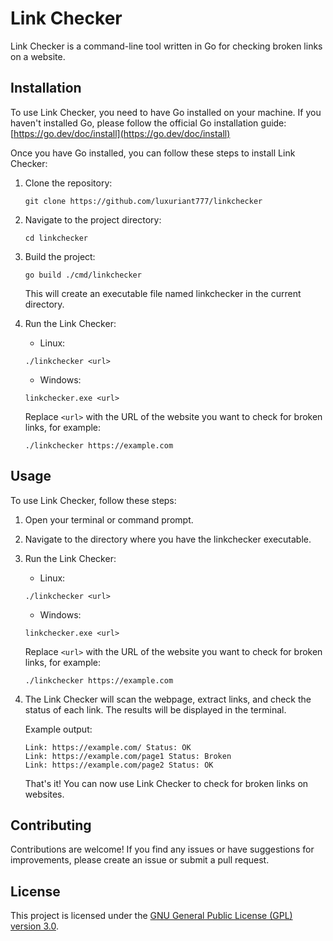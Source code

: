 # Link Checker
Link Checker is a command-line tool written in Go for checking broken links on a website.

## Installation
To use Link Checker, you need to have Go installed on your machine. If you haven't installed Go, please follow the
official Go installation guide: [https://go.dev/doc/install](https://go.dev/doc/install)

Once you have Go installed, you can follow these steps to install Link Checker:

1. Clone the repository:
   ```shell
   git clone https://github.com/luxuriant777/linkchecker
   ```
2. Navigate to the project directory:
    ```shell
    cd linkchecker
    ```
3. Build the project:
    ```shell
    go build ./cmd/linkchecker
    ```
   This will create an executable file named linkchecker in the current directory.


4. Run the Link Checker:
   - Linux:
    ```shell
    ./linkchecker <url>
    ```
   - Windows:
    ```shell
    linkchecker.exe <url>
    ```
    Replace `<url>` with the URL of the website you want to check for broken links, for example:
    ```shell
    ./linkchecker https://example.com
    ```

## Usage
To use Link Checker, follow these steps:

1. Open your terminal or command prompt.

2. Navigate to the directory where you have the linkchecker executable.

3. Run the Link Checker:
   - Linux:
    ```shell
    ./linkchecker <url>
    ```
   - Windows:
    ```shell
    linkchecker.exe <url>
    ```
   Replace `<url>` with the URL of the website you want to check for broken links, for example:
    ```shell
    ./linkchecker https://example.com
    ```

4. The Link Checker will scan the webpage, extract links, and check the status of each link. 
The results will be displayed in the terminal.

    Example output:

    ```shell
    Link: https://example.com/ Status: OK
    Link: https://example.com/page1 Status: Broken
    Link: https://example.com/page2 Status: OK
    ```

    That's it! You can now use Link Checker to check for broken links on websites.

## Contributing
Contributions are welcome! If you find any issues or have suggestions for improvements, please create an issue 
or submit a pull request.

## License

This project is licensed under the
[GNU General Public License (GPL) version 3.0](https://www.gnu.org/licenses/gpl-3.0.en.html).
